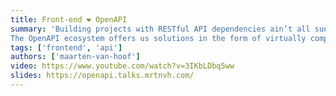 ```yaml
---
title: Front-end ❤️ OpenAPI
summary: 'Building projects with RESTful API dependencies ain’t all sunshine and rainbows.
The OpenAPI ecosystem offers us solutions in the form of virtually complete independence from a REST API during development and testing.'
tags: ['frontend', 'api']
authors: ['maarten-van-hoof']
video: https://www.youtube.com/watch?v=3IKbLDbq5ww
slides: https://openapi.talks.mrtnvh.com/
---
```

